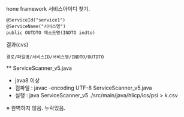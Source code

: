 hone framework 서비스아이디 찾기.
```
@ServiceId("service1")
@ServiceName("서비스명")
public OUTDTO 메소드명(INDTO indto)
```
결과(cvs)
```
경로/파일명/서비스ID/서비스명/INDTO/OUTDTO
```

** ServiceScanner_v5.java
 * java8 이상
 * 컴파일 : javac -encoding UTF-8 ServiceScanner_v5.java
 * 실행 : java ServiceScanner_v5 ./src/main/java/hlicp/ics/psi > k.csv

※ 완벽하지 않음. 누락있음.
